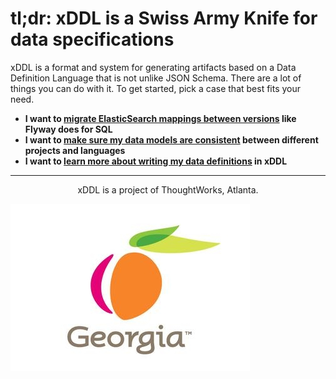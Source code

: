 tl;dr: xDDL is a Swiss Army Knife for data specifications
=========================================================


xDDL is a format and system for generating artifacts based on a Data Definition Language that is not unlike JSON Schema.
There are a lot of things you can do with it. To get started, pick a case that best fits your need.


 * **I want to [migrate ElasticSearch mappings between versions](./elasticsearch) like Flyway does for SQL**
 * **I want to [make sure my data models are consistent](./models) between different projects and languages**
 * **I want to [learn more about writing my data definitions](./specification) in xDDL**     



----------
<p style="text-align: center;">
 xDDL is a project of ThoughtWorks, Atlanta.

 ![Georgia](./georgia.jpg)    
   
</p>


